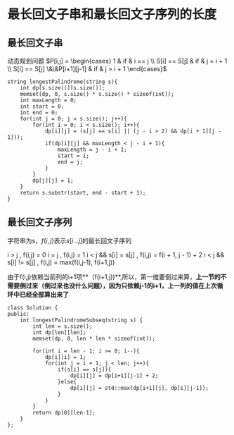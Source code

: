 # 最长回文子串和最长回文子序列的长度
## 最长回文子串
动态规划问题
$P[i,j] = \begin{cases} 1 & if & i == j \\ S[i] == S[j] & if & j = i + 1 \\ S[i] == S[j] \&\&P[i+1][j-1] & if & j > i + 1  \end{cases}$

```
string longestPalindrome(string s){
    int dp[s.size()][s.size()];
    memset(dp, 0, s.size() * s.size() * sizeof(int));
    int maxLength = 0;
    int start = 0;
    int end = 0;
    for(int j = 0; j < s.size(); j++){
        for(int i = 0; i < s.size(); i++){
            dp[i][j] = (s[j] == s[i] || (j - i > 2) && dp[i + 1][j - 1]));
            if(dp[i][j] && maxLength < j - i + 1){
                maxLength = j - i + 1;
                start = i;
                end = j;
            }
        }
        dp[j][j] = 1;
    }
    return s.substr(start, end - start + 1);
}
```

## 最长回文子序列
字符串为s，$f(i,j)$表示$s[i...j]$的最长回文子序列

i > j , f(i,j) = 0
i = j , f(i,j) = 1
i < j && s[i] = s[j] , f(i,j) = f(i + 1, j - 1) + 2
i < j && s[i] != s[j] , f(i,j) = max(f(i,j-1), f(i+1,j))

由于f(i,j)依赖当前列的i+1项**（f(i+1,j))**,所以，第一维要倒过来算，**上一节的不需要倒过来（倒过来也没什么问题），因为只依赖j-1的i+1，上一列的值在上次循环中已经全部算出来了**

```
class Solution {
public:
    int longestPalindromeSubseq(string s) {
        int len = s.size();
        int dp[len][len];
        memset(dp, 0, len * len * sizeof(int));

        for(int i = len - 1; i >= 0; i--){
            dp[i][i] = 1;
            for(int j = i + 1; j < len; j++){
                if(s[i] == s[j]){
                    dp[i][j] = dp[i+1][j-1] + 2;
                }else{
                    dp[i][j] = std::max(dp[i+1][j], dp[i][j-1]);
                }
            }
        }
        return dp[0][len-1];
    }
};
```
